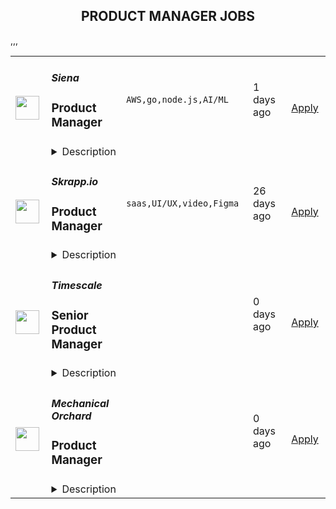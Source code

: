 <div align="center"><h2>PRODUCT MANAGER JOBS</h2></div><table><tr>
                <td width="100" height="100" rowspan="2">
                    <img src="https://remotive.com/job/1862167/logo" width="38px" height="auto">
                </td>
                <td width="300">
                    <h5>Siena</h5>
                    <h3>Product Manager</h3>
                </td>
                <td width="300">
                    <code>AWS,go,node.js,AI/ML</code>
                </td>
                <td width="200">
                <text>1 days ago</text>
                </td>
                <td width="100" rowspan="2">
                <a href="https://remotive.com/remote-jobs/product/product-manager-1862167" align="right" target="_blank">Apply</a>
                </td>
            </tr>
            <tr>
                <td colspan="3">
                <details><summary>Description</summary>
                <div class="h2">About us</div>
<p style="min-height: 1.5em;">At Siena we are revolutionizing the customer service industry with the world's first autonomous AI customer service agents. We are a remote-first startup that's passionate about enabling machines to engage in delightful and empathic conversations. Siena is the first of its kind, designed to work out-of-the-box to interact with customers across all channels from a single platform.</p>
<p style="min-height: 1.5em;">If you're excited about AI and the intersection of human-to-machine communications, and want to be part of a team who is driving innovation and making a real impact, then come join us in pushing the boundaries of AI and CX.</p>
<p style="min-height: 1.5em;"> </p>
<div class="h2"><strong>Some of our values</strong></div>
<ul style="">
<li style="">
<p style="min-height: 1.5em;"><strong>Customer First</strong>: It's not just about solving issues or closing deals. We're in the business of understanding our customers so well that we can anticipate their needs and blow their minds.</p>
</li>
<li style="">
<p style="min-height: 1.5em;"><strong>Straight Talk: </strong>Communication isn't just a checkbox for us—it's our operating system. We say what we mean, mean what we say, and have no hidden agendas or sugar-coating..</p>
</li>
<li style="">
<p style="min-height: 1.5em;"><strong>Question &amp; Disrupt: </strong>We do things that have never been done before—not for the sake of being different but for being radically better.</p>
</li>
</ul>
<ul style="">
<li style="">
<p style="min-height: 1.5em;"><strong>Act with Agency:</strong> We don't wait for permission or perfect conditions. We evaluate the situation, make our best call, and go for it.</p>
</li>
<li style="">
<p style="min-height: 1.5em;"><strong>Raise the Bar:</strong> We're not just meeting standards, we're aiming for setting them.</p>
</li>
<li style="">
<p style="min-height: 1.5em;"><strong>Fast &amp; Fearless: </strong>We move quickly but thoughtfully, and view mistakes and failures as stepping stones, not setbacks.</p>
</li>
<li style="">
<p style="min-height: 1.5em;"><strong>Driven by Curiosity, Fueled by Growth:</strong> We ask the questions no one else is asking, dive deep, and come out the other side better for it.</p>
</li>
<li style="">
<p style="min-height: 1.5em;"><strong>Synergy Over Solo: </strong>We value collaboration over individual achievement. When we work together, we're unstoppable. We're not just co-workers; we're co-creators.</p>
</li>
</ul>
<p style="min-height: 1.5em;"> </p>
<div class="h2">The Role &amp; What You'll Be Doing:</div>
<p style="min-height: 1.5em;">As the first Product Manager at Siena, you will be pivotal in guiding our AI customer service products from conception to launch. Here’s what you’ll do:</p>
<ul style="">
<li style="">
<p style="min-height: 1.5em;"><strong>Strategic Development and Execution:</strong> You will own projects end-to-end, ensuring that our product not only meets but exceeds customer expectations and aligns with our business goals.</p>
</li>
<li style="">
<p style="min-height: 1.5em;"><strong>Collaborative Ideation:</strong> Actively contribute ideas and provide constructive feedback throughout the product development process, from the roadmap to architectural decisions.</p>
</li>
<li style="">
<p style="min-height: 1.5em;"><strong>Hands-On Involvement:</strong> Work closely with the engineering and design teams to slice and dice scope, ensuring efficient and effective delivery of each product component.</p>
</li>
<li style="">
<p style="min-height: 1.5em;"><strong>Product Building:</strong> Dedicate around 80% of your time to developing new software products or enhancing existing features, always aiming for innovation and excellence.</p>
</li>
<li style="">
<p style="min-height: 1.5em;"><strong>Mentorship &amp; Leadership:</strong> If inclined, spend approximately 20% of your time mentoring and leading other team members, sharing your knowledge and expertise to foster growth.</p>
</li>
<li style="">
<p style="min-height: 1.5em;"><strong>Problem-Solving:</strong> Be the go-to person for unblocking challenges, helping both yourself and your team overcome any hurdles in the product development process.</p>
</li>
</ul>
<div class="h2">Join the Team if You:</div>
<ul style="">
<li style="">
<p style="min-height: 1.5em;">4+ years of experience in product management. Experience building with LLMs is a huge plus.</p>
</li>
<li style="">
<p style="min-height: 1.5em;">Have a strong technical understanding, even if not a coder yourself. Familiarity with NodeJS, Typescript, Express, and AWS is a plus.</p>
</li>
<li style="">
<p style="min-height: 1.5em;">Demonstrate experience in using data-driven approaches for product development, including familiarity with tools for analytics, A/B testing, and user feedback.</p>
</li>
<li style="">
<p style="min-height: 1.5em;">Show a proven track record of managing all aspects of a successful product throughout its lifecycle.</p>
</li>
<li style="">
<p style="min-height: 1.5em;">Have a deep understanding of customer needs and the ability to translate these into product features.</p>
</li>
<li style="">
<p style="min-height: 1.5em;">Are adept at working in a fast-paced, remote environment, thriving under pressure and ambiguity.</p>
</li>
<li style="">
<p style="min-height: 1.5em;">Have outstanding communication and leadership skills, capable of articulating complex concepts to a diverse range of stakeholders.</p>
</li>
</ul>
<div class="h2">Impress Us Even Further:</div>
<ul style="">
<li style="">
<p style="min-height: 1.5em;">If you've played a significant role in scaling systems or products in your previous roles.</p>
</li>
<li style="">
<p style="min-height: 1.5em;">Your experience in a startup environment, ideally from an early stage to a significant growth phase.</p>
</li>
<li style="">
<p style="min-height: 1.5em;">Proven success in working with remote teams, demonstrating effective collaboration and communication in a distributed setting.</p>
</li>
</ul>
<p style="min-height: 1.5em;"> </p>
<div class="h2">Benefits</div>
<p style="min-height: 1.5em;">🏠 <strong>The flexibility to work from anywhere</strong>. Even if it's just from the comfort of your own bed (because let's face it, who doesn't love a good WFH situation?)</p>
<p style="min-height: 1.5em;">🌞 <strong>Flexible working hours</strong>. Because who said you can't design your day on your terms?</p>
<p style="min-height: 1.5em;">💸  <strong>Competitive salary and stock options</strong>. We offer highly competitive salaries and equity, because we're building this together.</p>
<p style="min-height: 1.5em;">🌴 <strong>Unlimited PTO</strong>. With unlimited paid time off and a minimum of 15 days off per year, you'll have plenty of time to explore the world (or just your couch).</p>
<p style="min-height: 1.5em;">📖 <strong>Growth stipend</strong>. An annual budget to continue learning and expanding your horizons. It's like getting a raise without having to ask for it. We invest in you, so you can continue to invest in yourself.</p>
<p style="min-height: 1.5em;"> </p>
<p style="min-height: 1.5em;">At Siena, we’re not just looking for people who can do a job. We’re looking for people who want to break boundaries, create the future, and reshape industries. If that’s you, we look forward to your application.</p>
<p style="min-height: 1.5em;"> </p>
<p style="min-height: 1.5em;">Siena provides equal employment opportunities (EEO) to all employees and applicants for employment without regard to race, color, religion, sex, national origin, age, disability, genetics, sexual orientation, gender identity, or gender expression. We are committed to a diverse and inclusive workforce and welcome people from all backgrounds, experiences, perspectives, and abilities.</p>
<img src="https://remotive.com/job/track/1862167/blank.gif?source=public_api" alt=""/>
                </details>
                </td>
            </tr>,<tr>
                <td width="100" height="100" rowspan="2">
                    <img src="https://remotive.com/job/1852074/logo" width="38px" height="auto">
                </td>
                <td width="300">
                    <h5>Skrapp.io</h5>
                    <h3>Product Manager</h3>
                </td>
                <td width="300">
                    <code>saas,UI/UX,video,Figma</code>
                </td>
                <td width="200">
                <text>26 days ago</text>
                </td>
                <td width="100" rowspan="2">
                <a href="https://remotive.com/remote-jobs/product/product-manager-1852074" align="right" target="_blank">Apply</a>
                </td>
            </tr>
            <tr>
                <td colspan="3">
                <details><summary>Description</summary>
                <p>Skrapp.io is a fast-growing SaaS company helping millions of professionals worldwide grow their businesses and broaden their reach. We provide an advanced B2B data and email research &amp; verification tool that allows B2B marketers and salespeople to reach prospects and collect relevant business information.</p>
<p>We are on the hunt for a dynamic Product Manager to foster and enhance the features of Skrapp.io and design new ones. Your role will involve defining the vision for our product, conducting market research, and understanding customer needs. Additionally, you will be responsible for prioritizing product roadmaps, ensuring alignment with business goals and user requirements, and managing the development process along with the technical lead.</p>
<p> </p>
<div class="h3"><strong>Responsibilities</strong></div>
<p><strong> </strong></p>
<p><strong>Defining the Product Roadmap:</strong></p>
<ul style="">
<li style="">Develop and maintain a clear, strategic vision for the product.</li>
<li style="">Identify and prioritize product features and enhancements based on market research, customer feedback, and business objectives.</li>
</ul>
<p><strong>Features Specifications:</strong></p>
<ul style="">
<li style="">Write comprehensive functional specifications and rules for new features, ensuring clarity and feasibility.</li>
<li style="">Collaborate with cross-functional teams, including engineering, sales, and marketing, to gather requirements and refine feature concepts.</li>
<li style="">Ensure specifications align with the overall product strategy and user needs.</li>
</ul>
<p><strong>Product Design:</strong></p>
<ul style="">
<li style="">Utilize tools like Figma or similar to design user interfaces and user experiences for new features.</li>
<li style="">Conduct user testing and gather feedback to iterate and improve designs.</li>
</ul>
<p><strong>Feature Delivery Management:</strong></p>
<ul style="">
<li style="">Manage the assignment of development tasks in collaboration with the technical lead.</li>
<li style="">Track and report on the progress of development work, identifying and addressing any bottlenecks or issues.</li>
<li style="">Facilitate agile ceremonies, such as sprint planning, reviews, and retrospectives.</li>
</ul>
<p><strong>Quality Assurance:</strong></p>
<ul style="">
<li style="">Ensure that developed features meet the functional specifications and quality standards.</li>
<li style="">Address any quality issues promptly and effectively, working with the development team to implement fixes.</li>
</ul>
<p><strong>User Educational Content:</strong></p>
<ul style="">
<li style="">Create and maintain educational content for users and customers, including support articles, video tutorials, and support macro replies for customer service agents.</li>
<li style="">Ensure content is clear, accurate, and useful, and reflects the features and functionalities of the product.</li>
<li style="">Monitor user feedback and usage data to continually improve educational materials.</li>
</ul>
<p><strong> </strong></p>
<p><strong>Requirements</strong></p>
<ul style="">
<li style="">4-8 years of experience in managing software or app-based products, with a preference for candidates experienced in SaaS (Software as a Service) environments.</li>
<li style="">Expertise in Agile Software Team Management: The candidate should have proven skills in leading and managing software development teams using agile methodologies.</li>
<li style="">Proficiency in UI (User Interface) and UX (User Experience) Design: Candidates must possess strong skills in designing intuitive and visually appealing user interfaces, as well as creating user-centered designs that enhance user experience. Experience with design software and a keen eye for detail are essential.</li>
</ul>
<p><strong> </strong></p>
<p><strong>You'll be an excellent fit if you are:</strong></p>
<ul style="">
<ul style="">
<li style="">Naturally organized at task and project management, crucial for remote work efficiency.</li>
<li style="">Collaborative and approachable to imbibe transparency and eliminate silos in a fully-remote team.</li>
</ul>
</ul>
<p><strong> </strong></p>
<p><strong>Benefits</strong></p>
<p>We only offer contractor/freelancer contracts to our team members.</p>
<p><strong> </strong></p>
<p><strong>Contract</strong>:</p>
<p>Salary Range: <strong>$US30,000 - $US42,000 / year.</strong></p>
<p><br>Contracts come with the following benefits:</p>
<ul style="">
<li style="">Observance of public holidays as per the contractor's country of residence.</li>
<li style="">Annual paid leave: 25 days.</li>
<li style="">Monthly coworking space stipend of $200.</li>
</ul>
<p>You will be responsible for paying for your local health insurance and retirement plan if you wish to have one.</p>
<p> </p>
<p><strong>Work Environment:</strong></p>
<p>We are a team of young professionals working remotely from Pakistan, India, Spain, France, Egypt, and the United Arab Emirates. The position is fully remote; you will enjoy flexible working hours from anywhere in the world. We also plan up to 2 retreats per year to exotic destinations accessible by the team members, which represents a chance to meet, discuss, work, and do fun activities.</p>
<img src="https://remotive.com/job/track/1852074/blank.gif?source=public_api" alt=""/>
                </details>
                </td>
            </tr>,<tr>
                <td width="100" height="100" rowspan="2">
                    <img src="https://pbs.twimg.com/profile_images/1542681228666671107/L5LYJLAD_400x400.png" width="38px" height="auto">
                </td>
                <td width="300">
                    <h5>Timescale</h5>
                    <h3>Senior Product Manager</h3>
                </td>
                <td width="300">
                    <code></code>
                </td>
                <td width="200">
                <text>0 days ago</text>
                </td>
                <td width="100" rowspan="2">
                <a href="https://www.timescale.com/careers/6933911002?gh_jid=6933911002" align="right" target="_blank">Apply</a>
                </td>
            </tr>
            <tr>
                <td colspan="3">
                <details><summary>Description</summary>
                &lt;p&gt;Timescale is looking for an experienced and entrepreneurial&lt;strong&gt; Senior Product Manager&lt;/strong&gt; with a track record of successfully leading SaaS products end-to-end.&lt;/p&gt;
&lt;p&gt;This is an exciting opportunity to build the next great cloud-native database for the 25 million developers in the world.&lt;/p&gt;
&lt;p&gt;Product Managers at Timescale have a lot of responsibility and own the success of their products. You’ll deeply understand our customers, identify their jobs to be done, build product strategies to go after those markets, collaborate with design and engineering to build solutions to the identified problems, define positioning, and drive adoption, working closely with our go-to-market teams. You’ll work strategically and tactically to lead your product end-to-end, obsess about the customer experience, grow product adoption, and drive business outcomes.&lt;/p&gt;
&lt;p&gt;You&#39;ll succeed at Timescale if you are entrepreneurial, bold, scrappy, decisive, and fired up in front of challenges and uncertainty and get things done.&lt;/p&gt;
&lt;p&gt;&lt;em&gt;Timescale is a fully remote company with team members worldwide, and English language fluency is required. The preferred candidate for this role will have working hours in East Coast American or European time zones to better coordinate with their teams.&lt;/em&gt;&lt;/p&gt;
&lt;p&gt;&lt;strong&gt;Responsibilities:&lt;/strong&gt;&lt;/p&gt;
&lt;ul&gt;
&lt;li&gt;Develop a deep understanding of our customers and their problems, the competitive landscape, and market trends.&lt;/li&gt;
&lt;li&gt;Identify what problems to focus on and the sequence of steps to solve them. Provide engineering and design with all the customer, market and business context they need to define and build the right solutions.&lt;/li&gt;
&lt;li&gt;Articulate the value new products and features deliver before we start building them and iterate on that with input from customers as we make progress towards the release.&lt;/li&gt;
&lt;li&gt;Lead how their products are taken to market and drive marketing and sales to effectively communicate the value of the product and drive adoption.&lt;/li&gt;
&lt;li&gt;Define and measure success in the form of input and output metrics and connect those to the business outcomes the company wants to drive.&lt;/li&gt;
&lt;li&gt;Measure adoption of the product, run experiments, collect customer feedback regularly, and adjust plans as needed. Use data to support your decisions.&lt;/li&gt;
&lt;li&gt;Help support customer engagements and participate in sales enablement activities within the company as needed.&lt;/li&gt;
&lt;li&gt;Serve as the connective tissue between engineering, design, marketing, customer care, and other stakeholders, proactively communicating product questions and decisions.&lt;/li&gt;
&lt;/ul&gt;
&lt;p&gt;&lt;strong&gt;Requirements:&lt;/strong&gt;&lt;/p&gt;
&lt;ul&gt;
&lt;li&gt;5+ years of proven track record in product management, with at least 3+ years of experience on SaaS products.&lt;/li&gt;
&lt;li&gt;Excellent written and verbal communication and the ability to explain complex technical design in 20 seconds or 20 minutes, depending on the audience and goals.&lt;/li&gt;
&lt;li&gt;Ability to combine data-driven approaches with strong user empathy to figure out what/when/why to ship - we’re building a platform for millions of users, and there is lots to do!&amp;nbsp;&lt;/li&gt;
&lt;li&gt;Excited by ambiguous and vague problem definitions and the ability to refine them into an actionable plan.&lt;/li&gt;
&lt;li&gt;Strong sense of ownership, urgency and problem-solving skills - Timescale is moving fast, and so should you. Trying things, making mistakes, and quickly improving are in our DNA.&lt;/li&gt;
&lt;li&gt;Comfortable engaging and working in the open with developer communities.&lt;/li&gt;
&lt;li&gt;Computer Science or technical degree preferred, or prior technical development experience.&lt;/li&gt;
&lt;/ul&gt;&lt;div class=&quot;content-conclusion&quot;&gt;&lt;p&gt;By applying for this position, you are agreeing to &lt;a href=&quot;https://www.timescale.com/legal/timescale-applicant-privacy-note&quot; target=&quot;_blank&quot;&gt;Timescale&#39;s Applicant Privacy Notice.&lt;/a&gt;&amp;nbsp;&lt;/p&gt;&lt;/div&gt;
                </details>
                </td>
            </tr>,<tr>
                <td width="100" height="100" rowspan="2">
                    <img src="https://pbs.twimg.com/profile_images/1592609773958025216/CaG1yAqK_400x400.png" width="38px" height="auto">
                </td>
                <td width="300">
                    <h5>Mechanical Orchard</h5>
                    <h3>Product Manager</h3>
                </td>
                <td width="300">
                    <code></code>
                </td>
                <td width="200">
                <text>0 days ago</text>
                </td>
                <td width="100" rowspan="2">
                <a href="https://jobs.lever.co/mechanicalorchard/e9e79713-9cd4-41f9-92c0-c20dc588a262" align="right" target="_blank">Apply</a>
                </td>
            </tr>
            <tr>
                <td colspan="3">
                <details><summary>Description</summary>
                <div class="section page-centered" data-qa="job-description"><div><span style="font-size: 11pt">Mechanical Orchard is a fast-growing startup that takes a fresh view on old problems. We replace legacy computing systems for the Global 2000, with a focus on mitigating risk and creating a genuinely solid foundation for innovating and adapting.&nbsp;</span></div><div><br></div><div><span style="font-size: 11pt">Our background in software development and the impact on the industry is well known, and we've literally helped write the book on XP and other impactful agile practices. We’re applying the same thoughtfulness and rigor in weaving AI into everything we do. We believe in the durable principles behind agile, and embrace the power of cross-functional teams, collective ownership, test driven development, short feedback loops, and continuous improvement.</span></div><div><br></div><div><span style="font-size: 11pt">We are Generous, Ethical, Effective, and Kind.</span></div><div><br></div><div><span style="font-size: 11pt">As a Product Manager at Mechanical Orchard, you will be expected to:</span></div><div><br></div><div><span style="font-size: 11pt">- Work as part of a cross functional development team, collaborating with product designers, engineers, and other roles to build software for clients and/or Mechanical Orchard</span></div><div><span style="font-size: 11pt">- Work closely with customers to understand their needs, and use this knowledge to help shape product strategy and inform decision-making for the given project or engagement</span></div><div><span style="font-size: 11pt">- Use lean startup and lean UX principles to develop and test product ideas quickly and efficiently</span></div><div><span style="font-size: 11pt">- Work in partnership with product designer(s) to conduct user research, develop solutions, validate design effectiveness, and iterate on designs based on qualitative and quantitative feedback from users, customers, and the development team</span></div><div><span style="font-size: 11pt">- Manage a fine grained backlog in Pivotal Tracker that drives incremental progress in terms of learning and value</span></div><div><span style="font-size: 11pt">- Organize and facilitate regular project planning meetings, brainstorming sessions, team retrospectives, and other agile team ceremonies&nbsp;</span></div><div><span style="font-size: 11pt">- Monitor, analyze, and discern learnings from qualitative and quantitative data&nbsp;</span></div><div><span style="font-size: 11pt">- Collaborate with internal and external stakeholders as needed</span></div><div><span style="font-size: 11pt">- Apply and advocate for modern product practices including lean / lean UX and user centered design</span></div><div><br></div><div><span style="font-size: 11pt">The ideal candidate has worked as a product manager in a professional, team-based environment, with experience across the entire product lifecycle, and a deep understanding of product management principles.</span></div><div><br></div><div><span style="font-size: 11pt">Some consulting experience is a bonus.</span></div><div><br></div><div><span style="font-size: 11pt">Strong communication and collaboration skills as well as empathy are essential for working closely with the development team, customers, and others at Mechanical Orchard.</span></div></div><!--[2022-11-28] [GOLD-2535] Remove payTransparencyV1 when feature flag is fully removed--><div class="section page-centered" data-qa="closing-description"><div><span style="font-size: 11pt">Mechanical Orchard, Inc. is an Equal Opportunity Employer and Prohibits Discrimination and Harassment of Any Kind. Mechanical Orchard, Inc. is committed to the principle of equal employment opportunity for all employees and to providing employees with a work environment free of discrimination and harassment. All employment decisions at Mechanical Orchard, Inc. are based on business needs, job requirements and individual qualifications, without regard to race, color, religion or belief, national, social or ethnic origin, sex (including pregnancy), age, physical, mental or sensory disability, HIV Status, sexual orientation, gender identity and/or expression, marital, civil union or domestic partnership status, past or present military service, family medical history or genetic information, family or parental status, or any other status protected by the laws or regulations in the locations where we operate. Mechanical Orchard, Inc. will not tolerate discrimination or harassment based on any of these characteristics. Mechanical Orchard, Inc. encourages applicants of all ages. Mechanical Orchard, Inc. will provide reasonable accommodation to employees who have protected disabilities consistent with local law.</span></div><div><br></div><div>We look forward to reviewing your application. Thanks!</div></div><div class="section page-centered last-section-apply" data-qa="btn-apply-bottom"><a class="postings-btn template-btn-submit hex-color" data-qa="show-page-apply" href="https://jobs.lever.co/mechanicalorchard/e9e79713-9cd4-41f9-92c0-c20dc588a262/apply">Apply for this job</a></div>
                </details>
                </td>
            </tr></table>